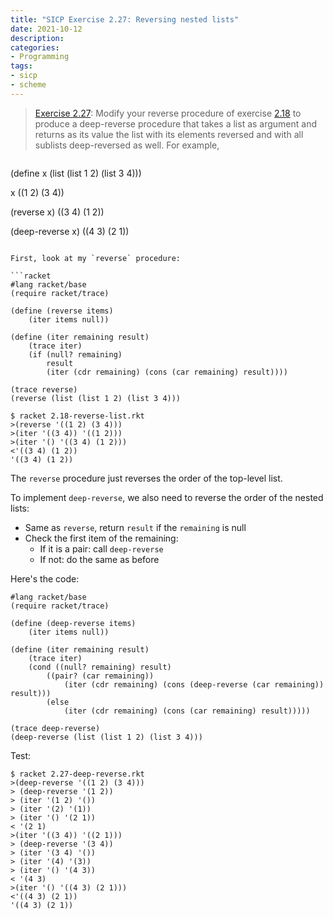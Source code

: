 ```yaml
---
title: "SICP Exercise 2.27: Reversing nested lists"
date: 2021-10-12
description:
categories:
- Programming
tags:
- sicp
- scheme
---
```

> [Exercise 2.27](https://mitpress.mit.edu/sites/default/files/sicp/full-text/book/book-Z-H-15.html#%_thm_2.27): Modify your reverse procedure of exercise [2.18](https://mitpress.mit.edu/sites/default/files/sicp/full-text/book/book-Z-H-15.html#%_thm_2.18) to produce a deep-reverse procedure that takes a list as argument and returns as its value the list with its elements reversed and with all sublists deep-reversed as well. For example,

> ```racket
(define x (list (list 1 2) (list 3 4)))

x
((1 2) (3 4))

(reverse x)
((3 4) (1 2))

(deep-reverse x)
((4 3) (2 1))
```

First, look at my `reverse` procedure:

```racket
#lang racket/base
(require racket/trace)

(define (reverse items)
    (iter items null))

(define (iter remaining result)
    (trace iter)
    (if (null? remaining)
        result
        (iter (cdr remaining) (cons (car remaining) result))))

(trace reverse)
(reverse (list (list 1 2) (list 3 4)))
```

```shell
$ racket 2.18-reverse-list.rkt
>(reverse '((1 2) (3 4)))
>(iter '((3 4)) '((1 2)))
>(iter '() '((3 4) (1 2)))
<'((3 4) (1 2))
'((3 4) (1 2))
```

The `reverse` procedure just reverses the order of the top-level list.

To implement `deep-reverse`, we also need to reverse the order of the nested lists:

- Same as `reverse`, return `result` if the `remaining` is null
- Check the first item of the remaining:
  - If it is a pair: call `deep-reverse`
  - If not: do the same as before

Here's the code:

```racket
#lang racket/base
(require racket/trace)

(define (deep-reverse items)
    (iter items null))

(define (iter remaining result)
    (trace iter)
    (cond ((null? remaining) result)
        ((pair? (car remaining))
            (iter (cdr remaining) (cons (deep-reverse (car remaining)) result)))
        (else
            (iter (cdr remaining) (cons (car remaining) result)))))

(trace deep-reverse)
(deep-reverse (list (list 1 2) (list 3 4)))
```

Test:

```shell
$ racket 2.27-deep-reverse.rkt
>(deep-reverse '((1 2) (3 4)))
> (deep-reverse '(1 2))
> (iter '(1 2) '())
> (iter '(2) '(1))
> (iter '() '(2 1))
< '(2 1)
>(iter '((3 4)) '((2 1)))
> (deep-reverse '(3 4))
> (iter '(3 4) '())
> (iter '(4) '(3))
> (iter '() '(4 3))
< '(4 3)
>(iter '() '((4 3) (2 1)))
<'((4 3) (2 1))
'((4 3) (2 1))
```